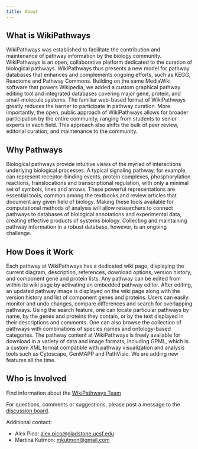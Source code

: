 ```yaml
---
title: About
---
```

<h2>What is WikiPathways</h2>
<p>WikiPathways was established to facilitate the contribution and maintenance of pathway information by the biology community. WikiPathways is an open, collaborative platform dedicated to the curation of biological pathways. WikiPathways thus presents a new model for pathway databases that enhances and complements ongoing efforts, such as KEGG, Reactome and Pathway Commons. Building on the same MediaWiki software that powers Wikipedia, we added a custom graphical pathway editing tool and integrated databases covering major gene, protein, and small-molecule systems. The familiar web-based format of WikiPathways greatly reduces the barrier to participate in pathway curation. More importantly, the open, public approach of WikiPathways allows for broader participation by the entire community, ranging from students to senior experts in each field. This approach also shifts the bulk of peer review, editorial curation, and maintenance to the community.</p>

<h2>Why Pathways</h2>
<p>Biological pathways provide intuitive views of the myriad of interactions underlying biological processes. A typical signaling pathway, for example, can represent receptor-binding events, protein complexes, phosphorylation reactions, translocations and transcriptional regulation, with only a minimal set of symbols, lines and arrows. These powerful representations are essential tools, common among the textbooks and review articles that document any given field of biology. Making these tools available for computational methods of analysis will allow researchers to connect pathways to databases of biological annotations and experimental data, creating effective products of systems biology. Collecting and maintaining pathway information in a robust database, however, is an ongoing challenge.</p>

<h2>How Does it Work</h2>
<p>Each pathway at WikiPathways has a dedicated wiki page, displaying the current diagram, description, references, download options, version history, and component gene and protein lists. Any pathway can be edited from within its wiki page by activating an embedded pathway editor. After editing, an updated pathway image is displayed on the wiki page along with the version history and list of component genes and proteins. Users can easily monitor and undo changes, compare differences and search for overlapping pathways. Using the search feature, one can locate particular pathways by name, by the genes and proteins they contain, or by the text displayed in their descriptions and comments. One can also browse the collection of pathways with combinations of species names and ontology-based categories. The pathway content at WikiPathways is freely available for download in a variety of data and image formats, including GPML, which is a custom XML format compatible with pathway visualization and analysis tools such as Cytoscape, GenMAPP and PathVisio. We are adding new features all the time.</p>

<h2>Who is Involved</h2>
<p>Find information about the <a href="/team.html">WikiPathways Team</a></p>
<p>For questions, comments or suggestions, please post a message to the <a href="https://github.com/wikipathways/wikipathways.github.io/discussions">discussion board</a>.</p>
<p>Additional contact:</p>
<ul>
<li>Alex Pico: <a href="mailto:alex.pico@gladstone.ucsf.edu">alex.pico@gladstone.ucsf.edu</a></li>
<li>Martina Kutmon: <a href="mailto:mkutmon@gmail.com">mkutmon@gmail.com</a></li>
</ul>
